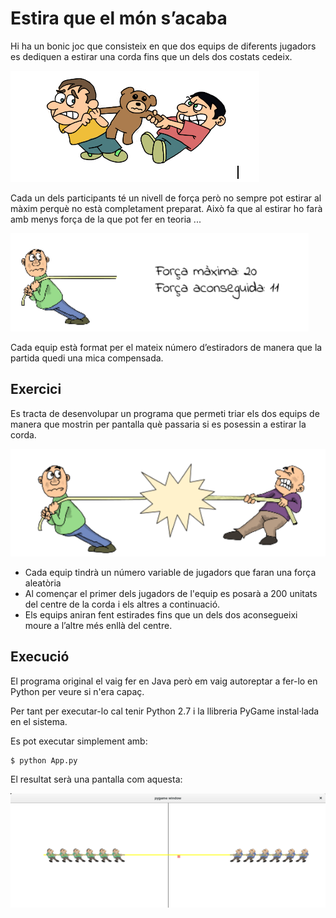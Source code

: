 Estira que el món s’acaba
============================

Hi ha un bonic joc que consisteix en que dos equips de diferents jugadors es dediquen a estirar una corda fins que un dels dos costats cedeix.

![estirar](README/estira1.png)

Cada un dels participants té un nivell de força però no sempre pot estirar al màxim perquè no està completament preparat. Això fa que al estirar ho farà amb menys força de la que pot fer en teoria ...

![No estira al màxim](README/estira2.png)

Cada equip està format per el mateix número d’estiradors de manera que la partida quedi una mica compensada.

Exercici
-------------
Es tracta de desenvolupar un programa que permeti triar els dos equips de manera que mostrin per pantalla què passaria si es posessin a estirar la corda.

![No estira al màxim](README/estira3.png)

* Cada equip tindrà un número variable de jugadors que faran una força aleatòria
* Al començar el primer dels jugadors de l'equip es posarà a 200 unitats del centre de la corda i els altres a continuació.
* Els equips aniran fent estirades fins que un dels dos  aconsegueixi moure a l’altre més enllà del centre.

Execució
-----------------
El programa original el vaig fer en Java però em vaig autoreptar a fer-lo en Python per veure si n'era capaç.

Per tant per executar-lo cal tenir Python 2.7 i la llibreria PyGame instal·lada en el sistema.

Es pot executar simplement amb:

    $ python App.py

El resultat serà una pantalla com aquesta:

![En execució](README/estira4.png)
